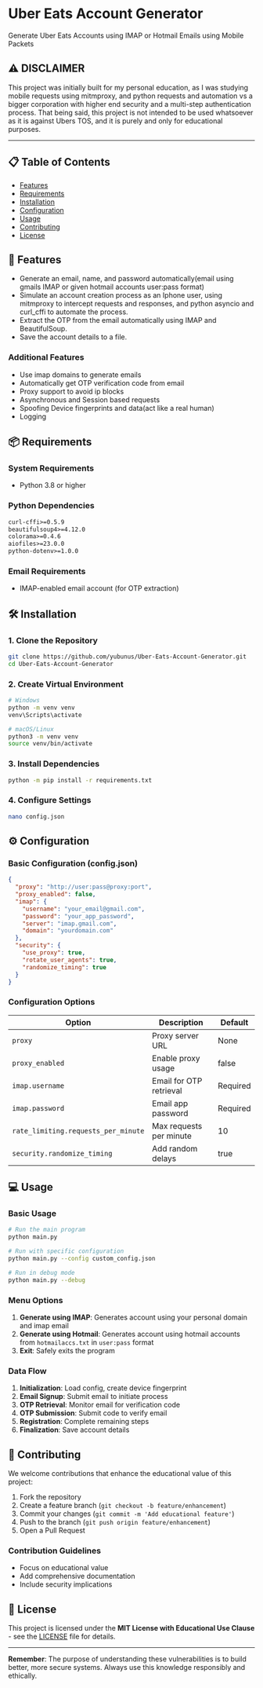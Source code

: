 # Uber Eats Account Generator
Generate Uber Eats Accounts using IMAP or Hotmail Emails using Mobile Packets

## ⚠️ DISCLAIMER

This project was initially built for my personal education, as I was studying mobile requests using mitmproxy, and python requests and automation vs a bigger corporation with higher end security and a multi-step authentication process. That being said, this project is not intended to be used whatsoever as it is against Ubers TOS, and it is purely and only for educational purposes.

---

## 📋 Table of Contents

- [Features](#features)
- [Requirements](#requirements)
- [Installation](#installation)
- [Configuration](#configuration)
- [Usage](#usage)
- [Contributing](#contributing)
- [License](#license)

<h2 id="features">🚀 Features</h2>

 - Generate an email, name, and password automatically(email using gmails IMAP or given hotmail accounts user:pass format)
 - Simulate an account creation process as an Iphone user, using mitmproxy to intercept requests and responses, and python asyncio and curl_cffi to automate the process.
 - Extract the OTP from the email automatically using IMAP and BeautifulSoup.
 - Save the account details to a file.

 ### Additional Features
  - Use imap domains to generate emails
  - Automatically get OTP verification code from email
  - Proxy support to avoid ip blocks
  - Asynchronous and Session based requests
  - Spoofing Device fingerprints and data(act like a real human)
  - Logging

<h2 id="requirements">📦 Requirements</h2>

### System Requirements
- Python 3.8 or higher

### Python Dependencies
```txt
curl-cffi>=0.5.9
beautifulsoup4>=4.12.0
colorama>=0.4.6
aiofiles>=23.0.0
python-dotenv>=1.0.0
```

### Email Requirements
- IMAP-enabled email account (for OTP extraction)

<h2 id="installation">🛠️ Installation</h2>

### 1. Clone the Repository
```bash
git clone https://github.com/yubunus/Uber-Eats-Account-Generator.git
cd Uber-Eats-Account-Generator
```

### 2. Create Virtual Environment
```bash
# Windows
python -m venv venv
venv\Scripts\activate

# macOS/Linux
python3 -m venv venv
source venv/bin/activate
```

### 3. Install Dependencies
```bash
python -m pip install -r requirements.txt
```

### 4. Configure Settings
```bash
nano config.json
```

<h2 id="configuration">⚙️ Configuration</h2>

### Basic Configuration (config.json)

```json
{
  "proxy": "http://user:pass@proxy:port",
  "proxy_enabled": false,
  "imap": {
    "username": "your_email@gmail.com",
    "password": "your_app_password",
    "server": "imap.gmail.com",
    "domain": "yourdomain.com"
  },
  "security": {
    "use_proxy": true,
    "rotate_user_agents": true,
    "randomize_timing": true
  }
}
```

### Configuration Options

| Option | Description | Default |
|--------|-------------|---------|
| `proxy` | Proxy server URL | None |
| `proxy_enabled` | Enable proxy usage | false |
| `imap.username` | Email for OTP retrieval | Required |
| `imap.password` | Email app password | Required |
| `rate_limiting.requests_per_minute` | Max requests per minute | 10 |
| `security.randomize_timing` | Add random delays | true |

<h2 id="usage">💻 Usage</h2>

### Basic Usage

```bash
# Run the main program
python main.py

# Run with specific configuration
python main.py --config custom_config.json

# Run in debug mode
python main.py --debug
```

### Menu Options

1. **Generate using IMAP**: Generates account using your personal domain and imap email
2. **Generate using Hotmail**: Generates account using hotmail accounts from `hotmailaccs.txt` in `user:pass` format
3. **Exit**: Safely exits the program

### Data Flow

1. **Initialization**: Load config, create device fingerprint
2. **Email Signup**: Submit email to initiate process
3. **OTP Retrieval**: Monitor email for verification code
4. **OTP Submission**: Submit code to verify email
5. **Registration**: Complete remaining steps
6. **Finalization**: Save account details

<h2 id="contributing">🤝 Contributing</h2>

We welcome contributions that enhance the educational value of this project:

1. Fork the repository
2. Create a feature branch (`git checkout -b feature/enhancement`)
3. Commit your changes (`git commit -m 'Add educational feature'`)
4. Push to the branch (`git push origin feature/enhancement`)
5. Open a Pull Request

### Contribution Guidelines

- Focus on educational value
- Add comprehensive documentation
- Include security implications

<h2 id="license">📄 License</h2>

This project is licensed under the **MIT License with Educational Use Clause** - see the [LICENSE](LICENSE) file for details.

---

**Remember**: The purpose of understanding these vulnerabilities is to build better, more secure systems. Always use this knowledge responsibly and ethically.